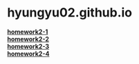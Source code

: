 # hyungyu02.github.io

[**homework2-1**](https://hyungyu02.github.io/homework2-1.html)   
[**homework2-2**](https://hyungyu02.github.io/homework2-2.html)   
[**homework2-3**](https://hyungyu02.github.io/homework2-3html)   
[**homework2-4**](https://hyungyu02.github.io/homework2-4.html)
